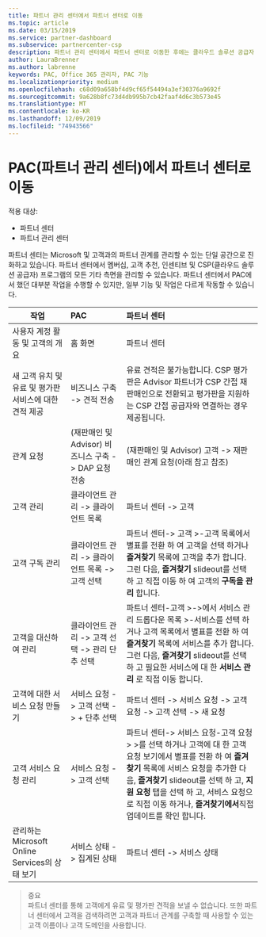 ```yaml
---
title: 파트너 관리 센터에서 파트너 센터로 이동
ms.topic: article
ms.date: 03/15/2019
ms.service: partner-dashboard
ms.subservice: partnercenter-csp
description: 파트너 관리 센터에서 파트너 센터로 이동한 후에는 클라우드 솔루션 공급자 프로그램 (CSP)의 멤버 자격, 고객 조회, 성과급 및 기타 모든 측면을 관리 하는 방법에 대해 알아보세요.
author: LauraBrenner
ms.author: labrenne
keywords: PAC, Office 365 관리자, PAC 기능
ms.localizationpriority: medium
ms.openlocfilehash: c68d09a658bf4d9cf65f54494a3ef30376a9692f
ms.sourcegitcommit: 9a628b8fc73d4db995b7cb42faaf4d6c3b573e45
ms.translationtype: MT
ms.contentlocale: ko-KR
ms.lasthandoff: 12/09/2019
ms.locfileid: "74943566"
---
```

# <a name="moving-from-partner-admin-center-pac-to-the-partner-center"></a>PAC(파트너 관리 센터)에서 파트너 센터로 이동

적용 대상:
- 파트너 센터
- 파트너 관리 센터

파트너 센터는 Microsoft 및 고객과의 파트너 관계를 관리할 수 있는 단일 공간으로 진화하고 있습니다. 파트너 센터에서 멤버십, 고객 추천, 인센티브 및 CSP(클라우드 솔루션 공급자) 프로그램의 모든 기타 측면을 관리할 수 있습니다. 파트너 센터에서 PAC에서 했던 대부분 작업을 수행할 수 있지만, 일부 기능 및 작업은 다르게 작동할 수 있습니다. 


|**작업**   |**PAC**   |**파트너 센터**   |
|--------------|:--------------|:---------------|
|사용자 계정 활동 및 고객의 개요|홈 화면|파트너 센터|
|새 고객 유치 및 유료 및 평가판 서비스에 대한 견적 제공|비즈니스 구축 -> 견적 전송|유료 견적은 불가능합니다. CSP 평가판은 Advisor 파트너가 CSP 간접 재판매인으로 전환되고 평가판을 지원하는 CSP 간접 공급자와 연결하는 경우 제공됩니다. |
|관계 요청|(재판매인 및 Advisor) 비즈니스 구축 -> DAP 요청 전송|(재판매인 및 Advisor) 고객 -> 재판매인 관계 요청(아래 참고 참조)|
|고객 관리|클라이언트 관리 -> 클라이언트 목록|파트너 센터 -> 고객|
|고객 구독 관리|클라이언트 관리 -> 클라이언트 목록 -> 고객 선택|파트너 센터-> 고객 >-고객 목록에서 별표를 전환 하 여 고객을 선택 하거나 **즐겨찾기** 목록에 고객을 추가 합니다. 그런 다음, **즐겨찾기** slideout를 선택 하 고 직접 이동 하 여 고객의 **구독을 관리** 합니다.|
|고객을 대신하여 관리|클라이언트 관리 -> 고객 선택 -> 관리 단추 선택|파트너 센터-고객 >->에서 서비스 관리 드롭다운 목록 >-서비스를 선택 하거나 고객 목록에서 별표를 전환 하 여 **즐겨찾기** 목록에 서비스를 추가 합니다. 그런 다음, **즐겨찾기** slideout를 선택 하 고 필요한 서비스에 대 한 **서비스 관리** 로 직접 이동 합니다.|
|고객에 대한 서비스 요청 만들기|서비스 요청 -> 고객 선택 -> + 단추 선택 | 파트너 센터 -> 서비스 요청 -> 고객 요청 -> 고객 선택 -> 새 요청|
|고객 서비스 요청 관리| 서비스 요청 -> 고객 선택|파트너 센터-> 서비스 요청-고객 요청 > >를 선택 하거나 고객에 대 한 고객 요청 보기에서 별표를 전환 하 여 **즐겨찾기** 목록에 서비스 요청을 추가한 다음, **즐겨찾기** slideout를 선택 하 고, **지원 요청** 탭을 선택 하 고, 서비스 요청으로 직접 이동 하거나, **즐겨찾기에서**직접 업데이트를 확인 합니다.|
|관리하는 Microsoft Online Services의 상태 보기|서비스 상태 -> 집계된 상태|파트너 센터 -> 서비스 상태|

>중요<br>
파트너 센터를 통해 고객에게 유료 및 평가판 견적을 보낼 수 없습니다. 또한 파트너 센터에서 고객을 검색하려면 고객과 파트너 관계를 구축할 때 사용할 수 있는 고객 이름이나 고객 도메인을 사용합니다.
